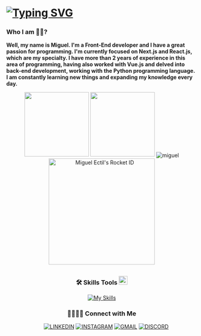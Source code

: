 # [![Typing SVG](https://readme-typing-svg.herokuapp.com/?color=3a86ff&size=35&center=true&vCenter=true&width=1000&lines=What's+going+on,+Welcome+to+my+github+;Dev+Front-End)](https://git.io/typing-svg)

### Who I am 👦🏾?

<p>
  <strong>
    Well, my name is Miguel. I'm a Front-End developer and I have a great passion for programming. I'm currently focused on Next.js and React.js, which are my specialty. I have more than 2 years of experience in this area of ​​programming, having also worked with Vue.js and delved into back-end development, working with the Python programming language. I am constantly learning new things and expanding my knowledge every day.
  </strong>
</p>
  
<div style="display: inline_block tot: 2" align="center ">
  <img height="170em" src="https://github-readme-stats.vercel.app/api?username=Miguel-ectil&show_icons=true&theme=tokyonight"/>
  <img left='4px' height="170em" src="https://github-readme-stats.vercel.app/api/top-langs/?username=Miguel-ectil&layout=compact&theme=tokyonight"/>
  <img button='4px' align="center" src="https://github-readme-streak-stats.herokuapp.com/?user=Miguel-ectil&theme=radical" alt="miguel" />
    <a href="https://app.rocketseat.com.br/me/miguel-ectil"><img src="https://app.rocketseat.com.br/api/rocketid/share?slug=miguel-ectil&type=card" width="280" alt="Miguel Ectil's Rocket ID"/></a>

</div>

##

<div align="center">
  <h3>🛠 Skills Tools <img src="https://media2.giphy.com/media/QssGEmpkyEOhBCb7e1/giphy.gif?cid=ecf05e47a0n3gi1bfqntqmob8g9aid1oyj2wr3ds3mg700bl&rid=giphy.gif" width ="23"></h3>

  [![My Skills](https://skillicons.dev/icons?i=html,css,js,ts,bootstrap,materialui,tailwind,react,nextjs,vue,python,mysql,docker,postman,figma)](https://skillicons.dev)

  ###
  <h3>🫱🏼‍🫲🏾 Connect with Me</h3>

  &nbsp; &nbsp; &nbsp;
    [![LINKEDIN](https://img.shields.io/badge/Linkedin-black?style=for-the-badge&logo=linkedin)](https://www.linkedin.com/in/miguel-ectil-a54063267)
    [![INSTAGRAM](https://img.shields.io/badge/Instagram-black?style=for-the-badge&logo=instagram)](https://www.instagram.com/ectil_miguel)
    [![GMAIL](https://img.shields.io/badge/Gmail-black?style=for-the-badge&logo=gmail)](mailto:ectilmiguelmiguelectil@gmail.com)
    [![DISCORD](https://img.shields.io/badge/Discord-black?style=for-the-badge&logo=discord)](https://discordapp.com/users/850006673815765083/850006673815765085)
</div>

